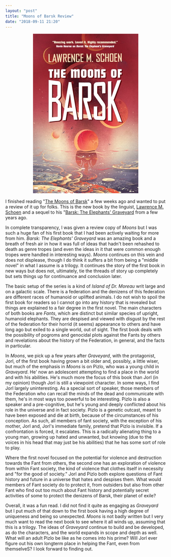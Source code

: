 ```yaml
---
layout: "post"
title: "Moons of Barsk Review"
date: "2018-09-11 21:20"
---
```

<p style="text-align:center"><img src="/images/moons-of-barsk.jpg" width="331" height="500  "></p>

I finished reading "[The Moons of Barsk](https://us.macmillan.com/books/9780765394637)" a few weeks ago and wanted to put a review of it up for folks. This is the new book by the linguist, [Lawrence M. Schoen](http://www.lawrencemschoen.com/) and a sequel to his "[Barsk: The Elephants' Graveyard](https://us.macmillan.com/books/9780765377036) from a few years ago.

In complete transparency, I was given a review copy of _Moons_ but I was such a huge fan of his first book that I had been actively waiting for more from him. _Barsk: The Elephants' Graveyard_ was an amazing book and a breath of fresh air in how it was full of ideas that hadn't been rehashed to death as genre tropes (and even the ideas in it that were common enough tropes were handled in interesting ways). _Moons_ continues on this vein and does not displease, though I do think it suffers a bit from being a "middle novel" in what I assume is a trilogy. It continues the story of the first book in new ways but does not, ultimately, tie the threads of story up completely but sets things up for continuance and conclusion later.

The basic setup of the series is a kind of _Island of Dr. Moreau_ writ large and on a galactic scale. There is a federation and the denizens of this federation are different races of humanoid or uplifted animals. I do not wish to spoil the first book for readers so I cannot go into any history that is revealed but things are explained to a fair degree in the first novel. The main characters of both books are _Fants_, which are distinct but similar species of upright, humanoid elephants. They are despised and viewed with disgust by the rest of the federation for their horrid (it seems) appearance to others and have long ago but exiled to a single world, out of sight. The first book deals with the possibility of pogroms and genocidal plots against the Fants by others and revelations about the history of the Federation, in general, and the facts in particular.

In _Moons_, we pick up a few years after _Graveyard_, with the protagonist, Jorl, of the first book having grown a bit older and, possibly, a little wiser, but much of the emphasis in _Moons_ is on Pizlo, who was a young child in _Graveyard_. He' now an adolescent attempting to find a place in the world and with his abilities. He's much more the focus of this book than Jorl (in my opinion) though Jorl is still a viewpoint character. In some ways, I find Jorl largely uninteresting. As a special sort of speaker, those members of the Federation who can recall the minds of the dead and communicate with them, he's in most ways too powerful to be interesting. Pizlo is also a speaker and a pre-cognitive, but he's young and deeply conflicted about his role in the universe and in fact society. Pizlo is a genetic outcast, meant to have been exposed and die at birth, because of the circumstances of his conception. As such, all members of fant society, with the exception of his mother, Jorl and, Jorl's immediate family, pretend that Pizlo is invisible. If a confrontation is forced, it escalates. This is a radically alienating thing to a young man, growing up hated and unwanted, but knowing (due to the voices in his head that may just be his abilities) that he has some sort of role to play.

Where the first novel focused on the potential for violence and destruction towards the Fant from others, the second one has an exploration of violence from within Fant society, the kind of violence that clothes itself in necessity and "for the good of society." Jorl and Pizlo both explore questions of Fant history and future in a universe that hates and despises them. What would members of Fant society do to protect it, from outsiders but also from other Fant who find out too much about Fant history and potentially secret activities of some to protect the denizens of Barsk, their planet of exile?

Overall, it was a fun read. I did not find it quite as engaging as _Graveyard_ but I put much of that down to the first book having a high degree of uniqueness and being so unexpected. _Moons_ is not badly written but I very much want to read the next book to see where it all winds up, assuming that this is a trilogy. The ideas of _Graveyard_ continue to build and be developed, as do the characters, and the world expands in scope and depth as well. What will an adult Pizlo be like as he comes into his prime? Will Jorl ever figure out his own longterm place in helping the Fant, even from themselveS? I look forward to finding out.

